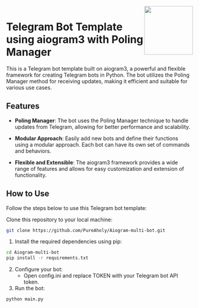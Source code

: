 <img src="https://cdn4.iconfinder.com/data/icons/social-media-and-logos-12/32/Logo_telegram_Airplane_Air_plane_paper_airplane-33-256.png" align="right" width="131" />

# Telegram Bot Template using aiogram3 with Poling Manager


This is a Telegram bot template built on aiogram3, a powerful and flexible framework for creating Telegram bots in Python. The bot utilizes the Poling Manager method for receiving updates, making it efficient and suitable for various use cases.

## Features

- **Poling Manager**: The bot uses the Poling Manager technique to handle updates from Telegram, allowing for better performance and scalability.

- **Modular Approach**: Easily add new bots and define their functions using a modular approach. Each bot can have its own set of commands and behaviors.

- **Flexible and Extensible**: The aiogram3 framework provides a wide range of features and allows for easy customization and extension of functionality.

## How to Use

Follow the steps below to use this Telegram bot template:

Clone this repository to your local machine:

```bash
git clone https://github.com/PureAholy/Aiogram-multi-bot.git
```
1. Install the required dependencies using pip:
```bash
cd Aiogram-multi-bot
pip install -r requirements.txt
```
2. Configure your bot:
   - Open config.ini and replace TOKEN with your Telegram bot API token.
3. Run the bot:
```bash
python main.py
```